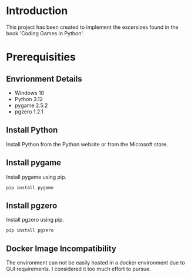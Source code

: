 # Introduction

This project has been created to implement the excersizes found in the book 'Coding Games in Python'.

# Prerequisities

## Envrionment Details

- Windows 10
- Python 3.12
- pygame 2.5.2
- pgzero 1.2.1

## Install Python

Install Python from the Python website or from the Microsoft store.

## Install pygame

Install pygame using pip.

`pip install pygame`

## Install pgzero

Install pgzero using pip.

`pip install pgzero`

## Docker Image Incompatibility

The environment can not be easily hosted in a docker environment due to GUI requirements.
I considered it too much effort to pursue.